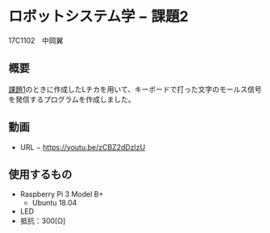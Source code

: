 # ロボットシステム学 − 課題2
17C1102　中岡翼
## 概要
[課題1](https://github.com/NakaokaTsubasa/robosys2019_LED)のときに作成したLチカを用いて、キーボードで打った文字のモールス信号を発信するプログラムを作成しました。
## 動画
- URL − https://youtu.be/zCBZ2dDzIzU
## 使用するもの
- Raspberry Pi 3 Model B+
  - Ubuntu 18.04
- LED
- 抵抗：300[Ω]
